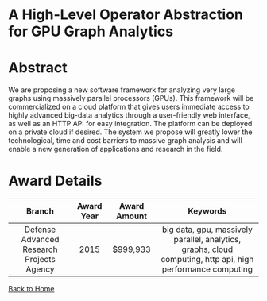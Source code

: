 
A High-Level Operator Abstraction for GPU Graph Analytics
=========================================================

# Abstract


We are proposing a new software framework for analyzing very large graphs using massively parallel processors (GPUs).  This framework will be commercialized on a cloud platform that gives users immediate access to highly advanced big-data analytics through a user-friendly web interface, as well as an HTTP API for easy integration. The platform can be deployed on a private cloud if desired.  The system we propose will greatly lower the technological, time and cost barriers to massive graph analysis and will enable a new generation of applications and research in the field.  

# Award Details

|Branch|Award Year|Award Amount|Keywords|
| :---: | :---: | :---: | :---: |
|Defense Advanced Research Projects Agency|2015|$999,933|big data, gpu, massively parallel, analytics, graphs, cloud computing, http api, high performance computing|
  
  


[Back to Home](https://github.com/chrischow/dod_sbir_awards#1206)